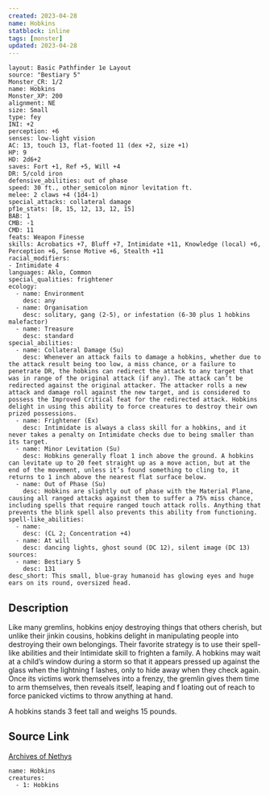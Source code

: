 ```yaml
---
created: 2023-04-28
name: Hobkins
statblock: inline
tags: [monster]
updated: 2023-04-28
---
```

```statblock
layout: Basic Pathfinder 1e Layout
source: "Bestiary 5"
Monster_CR: 1/2
name: Hobkins
Monster_XP: 200
alignment: NE
size: Small
type: fey
INI: +2
perception: +6
senses: low-light vision
AC: 13, touch 13, flat-footed 11 (dex +2, size +1)
HP: 9
HD: 2d6+2
saves: Fort +1, Ref +5, Will +4
DR: 5/cold iron
defensive_abilities: out of phase
speed: 30 ft., other_semicolon minor levitation ft.
melee: 2 claws +4 (1d4-1)
special_attacks: collateral damage
pf1e_stats: [8, 15, 12, 13, 12, 15]
BAB: 1
CMB: -1
CMD: 11
feats: Weapon Finesse
skills: Acrobatics +7, Bluff +7, Intimidate +11, Knowledge (local) +6, Perception +6, Sense Motive +6, Stealth +11
racial_modifiers:
- Intimidate 4
languages: Aklo, Common
special_qualities: frightener
ecology:
  - name: Environment
    desc: any
  - name: Organisation
    desc: solitary, gang (2-5), or infestation (6-30 plus 1 hobkins malefactor)
  - name: Treasure
    desc: standard
special_abilities:
  - name: Collateral Damage (Su)
    desc: Whenever an attack fails to damage a hobkins, whether due to the attack result being too low, a miss chance, or a failure to penetrate DR, the hobkins can redirect the attack to any target that was in range of the original attack (if any). The attack can’t be redirected against the original attacker. The attacker rolls a new attack and damage roll against the new target, and is considered to possess the Improved Critical feat for the redirected attack. Hobkins delight in using this ability to force creatures to destroy their own prized possessions.
  - name: Frightener (Ex)
    desc: Intimidate is always a class skill for a hobkins, and it never takes a penalty on Intimidate checks due to being smaller than its target.
  - name: Minor Levitation (Su)
    desc: Hobkins generally float 1 inch above the ground. A hobkins can levitate up to 20 feet straight up as a move action, but at the end of the movement, unless it’s found something to cling to, it returns to 1 inch above the nearest flat surface below.
  - name: Out of Phase (Su)
    desc: Hobkins are slightly out of phase with the Material Plane, causing all ranged attacks against them to suffer a 75% miss chance, including spells that require ranged touch attack rolls. Anything that prevents the blink spell also prevents this ability from functioning.
spell-like_abilities:
  - name:
    desc: (CL 2; Concentration +4)
  - name: At will
    desc: dancing lights, ghost sound (DC 12), silent image (DC 13)
sources:
  - name: Bestiary 5
    desc: 131
desc_short: This small, blue-gray humanoid has glowing eyes and huge ears on its round, oversized head.
```
## Description
Like many gremlins, hobkins enjoy destroying things that others cherish, but unlike their jinkin cousins, hobkins delight in manipulating people into destroying their own belongings. Their favorite strategy is to use their spell-like abilities and their Intimidate skill to frighten a family. A hobkins may wait at a child’s window during a storm so that it appears pressed up against the glass when the lightning f lashes, only to hide away when they check again. Once its victims work themselves into a frenzy, the gremlin gives them time to arm themselves, then reveals itself, leaping and f loating out of reach to force panicked victims to throw anything at hand.

 A hobkins stands 3 feet tall and weighs 15 pounds.
## Source Link
[Archives of Nethys](https://aonprd.com/MonsterDisplay.aspx?ItemName=Hobkins)
```encounter-table
name: Hobkins
creatures:
  - 1: Hobkins
```
